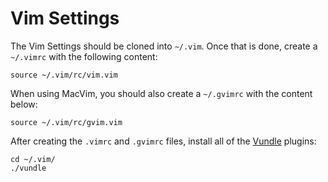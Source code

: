 # Vim Settings

The Vim Settings should be cloned into `~/.vim`. Once that is done, create a `~/.vimrc` with the following content:

``` vim
source ~/.vim/rc/vim.vim
```

When using MacVim, you should also create a `~/.gvimrc` with the content below:

``` vim
source ~/.vim/rc/gvim.vim
```

After creating the `.vimrc` and `.gvimrc` files, install all of the [Vundle](https://github.com/gmarik/Vundle.vim) plugins:

```
cd ~/.vim/
./vundle
```
